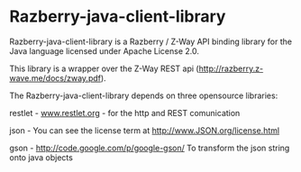 Razberry-java-client-library
============================
Razberry-java-client-library is a Razberry / Z-Way API binding library for the Java language licensed under Apache License 2.0.

This library is a wrapper over the Z-Way REST api (http://razberry.z-wave.me/docs/zway.pdf).

The Razberry-java-client-library depends on three opensource libraries:

restlet - www.restlet.org - for the http and REST comunication

json - You can see the license term at http://www.JSON.org/license.html

gson - http://code.google.com/p/google-gson/ To transform the json string onto java objects
